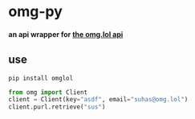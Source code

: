 # omg-py
#### an api wrapper for [the omg.lol api](https://api.omg.lol)

## use
```shell
pip install omglol
```

```python
from omg import Client
client = Client(key="asdf", email="suhas@omg.lol")
client.purl.retrieve("sus")
```
